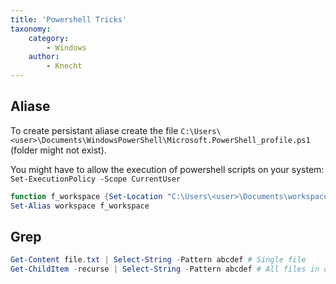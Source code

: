```yaml
---
title: 'Powershell Tricks'
taxonomy:
    category:
        - Windows
    author:
        - Knecht
---
```


## Aliase

To create persistant aliase create the file `C:\Users\<user>\Documents\WindowsPowerShell\Microsoft.PowerShell_profile.ps1` (folder might not exist).

You might have to allow the execution of powershell scripts on your system: `Set-ExecutionPolicy -Scope CurrentUser`

```powershell
function f_workspace {Set-Location "C:\Users\<user>\Documents\workspace"}
Set-Alias workspace f_workspace
```

## Grep

```powershell
Get-Content file.txt | Select-String -Pattern abcdef # Single file
Get-ChildItem -recurse | Select-String -Pattern abcdef # All files in directory
```